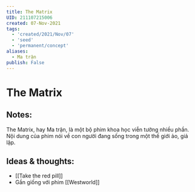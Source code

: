 ```yaml
---
title: The Matrix
UID: 211107215006
created: 07-Nov-2021
tags:
  - 'created/2021/Nov/07'
  - 'seed'
  - 'permanent/concept'
aliases:
  - Ma trận
publish: False
---
```

# The Matrix

## Notes:
The Matrix, hay Ma trận, là một bộ phim khoa học viễn tưởng nhiều phần. Nội dung của phim nói về con người đang sống trong một thế giới ảo, giả lập.

## Ideas & thoughts:
- [[Take the red pill]]
- Gần giống với phim [[Westworld]]

